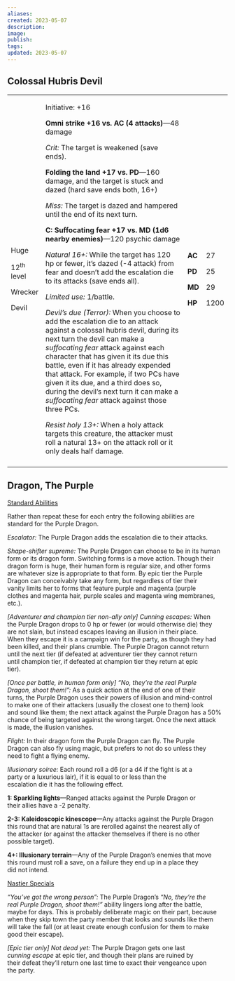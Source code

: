 ```yaml
---
aliases: 
created: 2023-05-07
description: 
image: 
publish: 
tags: 
updated: 2023-05-07
---
```


## Colossal Hubris Devil

<table>
<colgroup>
<col style="width: 15%" />
<col style="width: 71%" />
<col style="width: 5%" />
<col style="width: 7%" />
</colgroup>
<tbody>
<tr class="odd">
<td><p>Huge</p>
<p>12<sup>th</sup> level</p>
<p>Wrecker</p>
<p>Devil</p></td>
<td><p>Initiative: +16</p>
<p><strong>Omni strike +16 vs. AC (4 attacks)</strong>—48 damage</p>
<p><em>Crit:</em> The target is weakened (save ends).</p>
<p><strong>Folding the land +17 vs. PD</strong>—160 damage, and the
target is stuck and dazed (hard save ends both, 16+)</p>
<p><em>Miss:</em> The target is dazed and hampered until the end of its
next turn.</p>
<p><strong>C: Suffocating fear +17 vs. MD (1d6 nearby
enemies)</strong>—120 psychic damage</p>
<p><em>Natural 16+:</em> While the target has 120 hp or fewer, it’s
dazed (-4 attack) from fear and doesn’t add the escalation die to its
attacks (save ends all).</p>
<p><em>Limited use:</em> 1/battle.</p>
<p><em>Devil’s due (Terror):</em> When you choose to add the escalation
die to an attack against a colossal hubris devil, during its next turn
the devil can make a <em>suffocating fear</em> attack against each
character that has given it its due this battle, even if it has already
expended that attack. For example, if two PCs have given it its due, and
a third does so, during the devil’s next turn it can make a
<em>suffocating fear</em> attack against those three PCs.</p>
<p><em>Resist holy 13+:</em> When a holy attack targets this creature,
the attacker must roll a natural 13+ on the attack roll or it only deals
half damage.</p></td>
<td><p><strong>AC</strong></p>
<p><strong>PD</strong></p>
<p><strong>MD</strong></p>
<p><strong>HP</strong></p></td>
<td><p>27</p>
<p>25</p>
<p>29</p>
<p>1200</p></td>
</tr>
<tr class="even">
<td></td>
<td></td>
<td></td>
<td></td>
</tr>
</tbody>
</table>

## Dragon, The Purple

<u>Standard Abilities</u>

Rather than repeat these for each entry the following abilities are  
standard for the Purple Dragon.

*Escalator:* The Purple Dragon adds the escalation die to their attacks.

*Shape-shifter supreme:* The Purple Dragon can choose to be in its human  
form or its dragon form. Switching forms is a move action. Though their  
dragon form is huge, their human form is regular size, and other forms  
are whatever size is appropriate to that form. By epic tier the Purple  
Dragon can conceivably take any form, but regardless of tier their  
vanity limits her to forms that feature purple and magenta (purple  
clothes and magenta hair, purple scales and magenta wing membranes,  
etc.).

*\[Adventurer and champion tier non-ally only\] Cunning escapes:* When  
the Purple Dragon drops to 0 hp or fewer (or would otherwise die) they  
are not slain, but instead escapes leaving an illusion in their place.  
When they escape it is a campaign win for the party, as though they had  
been killed, and their plans crumble. The Purple Dragon cannot return  
until the next tier (if defeated at adventurer tier they cannot return  
until champion tier, if defeated at champion tier they return at epic  
tier).

*\[Once per battle, in human form only\] “No, they’re the real Purple  
Dragon, shoot them!”:* As a quick action at the end of one of their  
turns, the Purple Dragon uses their powers of illusion and mind-control  
to make one of their attackers (usually the closest one to them) look  
and sound like them; the next attack against the Purple Dragon has a 50%  
chance of being targeted against the wrong target. Once the next attack  
is made, the illusion vanishes.

*Flight:* In their dragon form the Purple Dragon can fly. The Purple  
Dragon can also fly using magic, but prefers to not do so unless they  
need to fight a flying enemy.

*Illusionary soiree:* Each round roll a d6 (or a d4 if the fight is at a  
party or a luxurious lair), if it is equal to or less than the  
escalation die it has the following effect.

**1: Sparkling lights**—Ranged attacks against the Purple Dragon or  
their allies have a -2 penalty.

**2-3: Kaleidoscopic kinescope**—Any attacks against the Purple Dragon  
this round that are natural 1s are rerolled against the nearest ally of  
the attacker (or against the attacker themselves if there is no other  
possible target).

**4+: Illusionary terrain**—Any of the Purple Dragon’s enemies that move  
this round must roll a save, on a failure they end up in a place they  
did not intend.

<u>Nastier Specials</u>

*“You’ve got the wrong person”:* The Purple Dragon’s *“No, they’re the  
real Purple Dragon, shoot them!”* ability lingers long after the battle,  
maybe for days. This is probably deliberate magic on their part, because  
when they skip town the party member that looks and sounds like them  
will take the fall (or at least create enough confusion for them to make  
good their escape).

*\[Epic tier only\] Not dead yet:* The Purple Dragon gets one last  
*cunning escape* at epic tier, and though their plans are ruined by  
their defeat they’ll return one last time to exact their vengeance upon  
the party.

